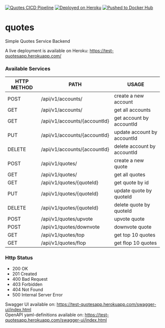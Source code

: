 [![Quotes CICD Pipeline](https://github.com/Nezaam/quotes/actions/workflows/main.yml/badge.svg)](https://github.com/Nezaam/quotes/actions/workflows/main.yml)
[![Deployed on Heroku](https://img.shields.io/badge/heroku-deployed-blueviolet.svg?logo=heroku)](https://test-quotesapp.herokuapp.com/)
[![Pushed to Docker Hub](https://img.shields.io/badge/docker_hub-released-blue.svg?logo=docker)](https://hub.docker.com/repository/docker/nezaam/quotes)
# quotes
Simple Quotes Service Backend

A live deployment is available on Heroku: https://test-quotesapp.herokuapp.com/

### Available Services

| HTTP METHOD | PATH                         | USAGE                       |
|-------------|------------------------------|-----------------------------|
| POST        | /api/v1/accounts/            | create a new account        |
| GET         | /api/v1/accounts/            | get all accounts            |
| GET         | /api/v1/accounts/{accountId} | get account by accountId    | 
| PUT         | /api/v1/accounts/{accountId} | update account by accountId | 
| DELETE      | /api/v1/accounts/{accountId} | delete account by accountId | 
| POST        | /api/v1/quotes/              | create a new quote          | 
| GET         | /api/v1/quotes/              | get all quotes              | 
| GET         | /api/v1/quotes/{quoteId}     | get quote by id             | 
| PUT         | /api/v1/quotes/{quoteId}     | update quote by quoteId     | 
| DELETE      | /api/v1/quotes/{quoteId}     | delete quote by quoteId     | 
| POST        | /api/v1/quotes/upvote        | upvote quote                | 
| POST        | /api/v1/quotes/downvote      | downvote quote              | 
| GET         | /api/v1/quotes/top           | get top 10 quotes           | 
| GET         | /api/v1/quotes/flop          | get flop 10 quotes          | 

### Http Status
- 200 OK
- 201 Created
- 400 Bad Request
- 403 Forbidden
- 404 Not Found
- 500 Internal Server Error

Swagger UI available on: https://test-quotesapp.herokuapp.com/swagger-ui/index.html  
OpenAPI yaml-definitions available on: https://test-quotesapp.herokuapp.com/swagger-ui/index.html
